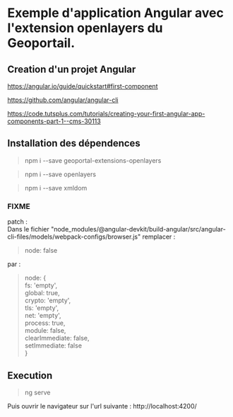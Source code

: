 # Exemple d'application Angular avec l'extension openlayers du Geoportail.

## Creation d'un projet Angular
https://angular.io/guide/quickstart#first-component

https://github.com/angular/angular-cli

https://code.tutsplus.com/tutorials/creating-your-first-angular-app-components-part-1--cms-30113

## Installation des dépendences
>npm i --save geoportal-extensions-openlayers

>npm i --save openlayers

>npm i --save xmldom

### FIXME
patch :  
Dans le fichier "node_modules/@angular-devkit/build-angular/src/angular-cli-files/models/webpack-configs/browser.js" remplacer :
>node: false  

par :  
   >node: {  
            fs: 'empty',  
            global: true,  
            crypto: 'empty',  
            tls: 'empty',  
            net: 'empty',  
            process: true,  
            module: false,  
            clearImmediate: false,  
            setImmediate: false  
        }

## Execution
>ng serve

Puis ouvrir le navigateur sur l'url suivante : http://localhost:4200/
